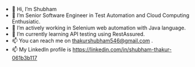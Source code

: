 - 👋 Hi, I’m Shubham
- 👀 I’m Senior Software Engineer in Test Automation and Cloud Computing Enthusiatic.
- 🌱 I’m actively working in Selenium web automation with Java language.
- 🌱 I’m currently learning API testing using RestAssured.
- 📫 You can reach me on thakurshubham546@gmail.com .
- 📫 My LinkedIn profile is https://linkedin.com/in/shubham-thakur-061b3b117

<!---
money-seoh/money-seoh is a ✨ special ✨ repository because its `README.md` (this file) appears on your GitHub profile.
You can click the Preview link to take a look at your changes.
--->
